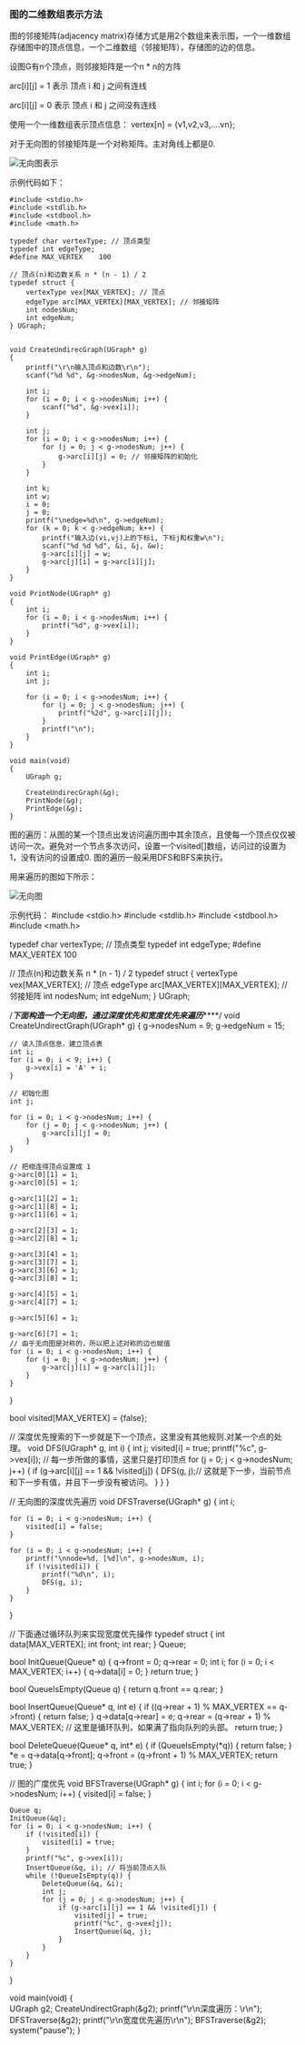 ### 图的二维数组表示方法

图的邻接矩阵(adjacency matrix)存储方式是用2个数组来表示图，一个一维数组存储图中的顶点信息，一个二维数组（邻接矩阵），存储图的边的信息。

设图G有n个顶点，则邻接矩阵是一个n * n的方阵

arc[i][j] = 1 表示 顶点 i 和 j 之间有连线

arc[i][j] = 0 表示 顶点 i 和 j 之间没有连线

使用一个一维数组表示顶点信息：
vertex[n] = {v1,v2,v3,....vn};

对于无向图的邻接矩阵是一个对称矩阵。主对角线上都是0.

![无向图表示](https://github.com/leelianglong/leetcode/blob/master/%E6%80%BB%E7%BB%93/graph_icon/%E6%97%A0%E5%90%91%E5%9B%BE%E7%9A%84%E5%AE%9A%E4%B9%89.PNG)

示例代码如下：
```
#include <stdio.h>
#include <stdlib.h>
#include <stdbool.h>
#include <math.h>

typedef char vertexType; // 顶点类型
typedef int edgeType;
#define MAX_VERTEX    100

// 顶点(n)和边数关系 n * (n - 1) / 2
typedef struct {
    vertexType vex[MAX_VERTEX]; // 顶点
    edgeType arc[MAX_VERTEX][MAX_VERTEX]; // 邻接矩阵
    int nodesNum;
    int edgeNum;
} UGraph;


void CreateUndirecGraph(UGraph* g)
{
    printf("\r\n输入顶点和边数\r\n");
    scanf("%d %d", &g->nodesNum, &g->edgeNum);

    int i;
    for (i = 0; i < g->nodesNum; i++) {
        scanf("%d", &g->vex[i]);
    }

    int j;
    for (i = 0; i < g->nodesNum; i++) {
        for (j = 0; j < g->nodesNum; j++) {
            g->arc[i][j] = 0; // 邻接矩阵的初始化
        }
    }

    int k;
    int w;
    i = 0;
    j = 0; 
    printf("\nedge=%d\n", g->edgeNum);
    for (k = 0; k < g->edgeNum; k++) {
        printf("输入边(vi,vj)上的下标i, 下标j和权重w\n");
        scanf("%d %d %d", &i, &j, &w);
        g->arc[i][j] = w;
        g->arc[j][i] = g->arc[i][j];
    }
}

void PrintNode(UGraph* g)
{
    int i;
    for (i = 0; i < g->nodesNum; i++) {
        printf("%d", g->vex[i]);
    }
}

void PrintEdge(UGraph* g)
{
    int i;
    int j;

    for (i = 0; i < g->nodesNum; i++) {
        for (j = 0; j < g->nodesNum; j++) {
            printf("%2d", g->arc[i][j]);
        }
        printf("\n");
    }
}

void main(void)
{
    UGraph g;

    CreateUndirecGraph(&g);
    PrintNode(&g);
    PrintEdge(&g);
}
```

图的遍历：从图的某一个顶点出发访问遍历图中其余顶点，且使每一个顶点仅仅被访问一次。避免对一个节点多次访问，设置一个visited[]数组，访问过的设置为1，没有访问的设置成0. 图的遍历一般采用DFS和BFS来执行。

用来遍历的图如下所示：

![无向图](https://github.com/leelianglong/leetcode/blob/master/%E6%80%BB%E7%BB%93/graph_icon/%E5%9B%BE.PNG)

示例代码：
#include <stdio.h>
#include <stdlib.h>
#include <stdbool.h>
#include <math.h>

typedef char vertexType; // 顶点类型
typedef int edgeType;
#define MAX_VERTEX    100

// 顶点(n)和边数关系 n * (n - 1) / 2
typedef struct {
    vertexType vex[MAX_VERTEX]; // 顶点
    edgeType arc[MAX_VERTEX][MAX_VERTEX]; // 邻接矩阵
    int nodesNum;
    int edgeNum;
} UGraph;

/*********下面构造一个无向图，通过深度优先和宽度优先来遍历*************/
void CreateUndirectGraph(UGraph* g)
{
    g->nodesNum = 9;
    g->edgeNum  = 15;

    // 读入顶点信息，建立顶点表
    int i;
    for (i = 0; i < 9; i++) {
        g->vex[i] = 'A' + i;
    }

    // 初始化图
    int j;

    for (i = 0; i < g->nodesNum; i++) {
        for (j = 0; j < g->nodesNum; j++) {
            g->arc[i][j] = 0;
        }
    }

    // 把相连得顶点设置成 1
    g->arc[0][1] = 1;
    g->arc[0][5] = 1;

    g->arc[1][2] = 1;
    g->arc[1][8] = 1;
    g->arc[1][6] = 1;

    g->arc[2][3] = 1;
    g->arc[2][8] = 1;

    g->arc[3][4] = 1;
    g->arc[3][7] = 1;
    g->arc[3][6] = 1;
    g->arc[3][8] = 1;

    g->arc[4][5] = 1;
    g->arc[4][7] = 1;

    g->arc[5][6] = 1;

    g->arc[6][7] = 1;
    // 由于无向图是对称的，所以把上述对称的边也赋值
    for (i = 0; i < g->nodesNum; i++) {
        for (j = 0; j < g->nodesNum; j++) {
            g->arc[j][i] = g->arc[i][j];
        }
    }
}

bool visited[MAX_VERTEX] = {false};

// 深度优先搜索的下一步就是下一个顶点，这里没有其他规则.对某一个点的处理。
void DFS(UGraph* g, int i)
{
    int j;
    visited[i] = true;
    printf("%c", g->vex[i]); // 每一步所做的事情，这里只是打印顶点
    for (j = 0; j < g->nodesNum; j++) {
        if (g->arc[i][j] == 1 && !visited[j]) {
            DFS(g, j);// 这就是下一步，当前节点和下一步有值，并且下一步没有被访问。
        }
    }
}

// 无向图的深度优先遍历
void DFSTraverse(UGraph* g)
{
    int i;

    for (i = 0; i < g->nodesNum; i++) {
        visited[i] = false;
    }

    for (i = 0; i < g->nodesNum; i++) {
        printf("\nnode=%d, [%d]\n", g->nodesNum, i);
        if (!visited[i]) {
            printf("%d\n", i);
            DFS(g, i);
        }
    }
}

// 下面通过循环队列来实现宽度优先操作
typedef struct {
    int data[MAX_VERTEX];
    int front;
    int rear;
} Queue;

bool InitQueue(Queue* q)
{
    q->front = 0;
    q->rear = 0;
    int i;
    for (i = 0; i < MAX_VERTEX; i++) {
        q->data[i] = 0;
    }
    return true;
}

bool QueueIsEmpty(Queue q)
{
    return q.front == q.rear;
}

bool InsertQueue(Queue* q, int e)
{
    if ((q->rear + 1) % MAX_VERTEX == q->front) {
        return false;
    }
    q->data[q->rear] = e;
    q->rear = (q->rear + 1) % MAX_VERTEX; // 这里是循环队列，如果满了指向队列的头部。
    return true;
}

bool DeleteQueue(Queue* q, int* e)
{
    if (QueueIsEmpty(*q)) {
        return false;
    }
    *e = q->data[q->front];
    q->front = (q->front + 1) % MAX_VERTEX;
    return true;
}

// 图的广度优先
void BFSTraverse(UGraph* g)
{
    int i;
    for (i = 0; i < g->nodesNum; i++) {
        visited[i] = false;
    }

    Queue q;
    InitQueue(&q);
    for (i = 0; i < g->nodesNum; i++) {
        if (!visited[i]) {
            visited[i] = true;
        }
        printf("%c", g->vex[i]);
        InsertQueue(&q, i); // 将当前顶点入队
        while (!QueueIsEmpty(q)) {
            DeleteQueue(&q, &i);
            int j;
            for (j = 0; j < g->nodesNum; j++) {
                if (g->arc[i][j] == 1 && !visited[j]) {
                    visited[j] = true;
                    printf("%c", g->vex[j]);
                    InsertQueue(&q, j);
                }
            }
        }
    }
}

void main(void)
{   
    UGraph g2;
    CreateUndirectGraph(&g2);
    printf("\r\n深度遍历：\r\n");
    DFSTraverse(&g2);
    printf("\r\n宽度优先遍历\r\n");
    BFSTraverse(&g2);
    system("pause");
}
